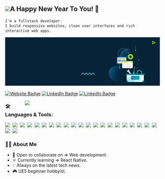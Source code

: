 ## <img src="https://user-images.githubusercontent.com/6918020/98543782-fa15ed80-22b8-11eb-8930-02afff68bb8a.gif" width="50" />A Happy New Year To You! 🎉
<!-- <img src="https://raw.githubusercontent.com/ABSphreak/ABSphreak/master/gifs/Hi.gif" width="25px" height="25"/>   -->

```
I'm a fullstack developer.
I build responsive websites, clean user interfaces and rich interactive web apps.
```

<!-- ![newBanner-Gif](https://user-images.githubusercontent.com/6918020/126431123-00baa7e4-5d04-413f-a7c9-543ff70563ad.gif)  -->
<!-- ![newBanner-Gif](./assets/banner-web-development.webp) -->
![newBanner-Gif](./assets/header-backend-tools.png)

[![Website Badge](https://img.shields.io/badge/Website-A0522D?style=plastic&logo=google-chrome&logoColor=white&labelColor=50514D)](https://google.com/)
[![LinkedIn Badge](https://img.shields.io/badge/LinkedIn-0077B5?style=plastic&logo=linkedin&logoColor=white)](https://www.linkedin.com/in/shaun-wilson-931547274/)
[![LinkedIn Badge](https://img.shields.io/badge/Stack_Overflow-FF5F1F?style=plastic&logo=stackoverflow&logoColor=white&labelColor=50514D)](https://stackoverflow.com/users/17766696/sage-coder)

<img align="right" src="https://user-images.githubusercontent.com/6918020/126283454-ce7278b7-d703-4ae0-93f4-ebb7305c983e.gif" width="440" />


###  🛠 Languages & Tools:
<!-- frontend -->
<span><img src="https://cdn.jsdelivr.net/gh/devicons/devicon@latest/icons/html5/html5-plain.svg" width="40px"></span>&nbsp;
<span><img src="https://cdn.jsdelivr.net/gh/devicons/devicon@latest/icons/css3/css3-plain.svg" width="40px"></span>&nbsp;
<span><img src="https://cdn.jsdelivr.net/gh/devicons/devicon@latest/icons/tailwindcss/tailwindcss-plain.svg" width="40px"></span>&nbsp;
<span><img src="https://cdn.jsdelivr.net/gh/devicons/devicon@latest/icons/sass/sass-original.svg" width="40px"></span>&nbsp;
<span><img src="https://cdn.jsdelivr.net/gh/devicons/devicon@latest/icons/javascript/javascript-original.svg" width="40px"></span>&nbsp;
<span><img src="https://cdn.jsdelivr.net/gh/devicons/devicon@latest/icons/typescript/typescript-original.svg" width="40px"></span>&nbsp;
<span><img src="https://cdn.jsdelivr.net/gh/devicons/devicon@latest/icons/react/react-original.svg" width="40px"></span>&nbsp;
<span><img src="https://cdn.jsdelivr.net/gh/devicons/devicon@latest/icons/nextjs/nextjs-original.svg" width="40px"></span>&nbsp;
<span><img src="https://cdn.jsdelivr.net/gh/devicons/devicon@latest/icons/graphql/graphql-plain.svg" width="40px"></span>&nbsp;
<span><img src="https://cdn.jsdelivr.net/gh/devicons/devicon@latest/icons/jest/jest-plain.svg" width="40px"></span>&nbsp;
<span><img src="https://cdn.jsdelivr.net/gh/devicons/devicon@latest/icons/mongodb/mongodb-original.svg" width="40px"></span>&nbsp;
<span><img src="https://cdn.jsdelivr.net/gh/devicons/devicon@latest/icons/microsoftsqlserver/microsoftsqlserver-plain.svg" width="40px"></span>&nbsp;
<span><img src="https://cdn.jsdelivr.net/gh/devicons/devicon@latest/icons/mysql/mysql-plain.svg" width="40px"></span>&nbsp;
<span><img src="https://cdn.jsdelivr.net/gh/devicons/devicon@latest/icons/express/express-original.svg" width="40px"></span>&nbsp;
<span><img src="https://cdn.jsdelivr.net/gh/devicons/devicon@latest/icons/socketio/socketio-original.svg" width="40px"></span>&nbsp;
<span><img src="https://cdn.jsdelivr.net/gh/devicons/devicon@latest/icons/mocha/mocha-plain.svg" width="40px"></span>&nbsp;
<span><img src="https://cdn.jsdelivr.net/gh/devicons/devicon@latest/icons/redis/redis-plain.svg" width="40px"></span>&nbsp;
<span><img src="https://cdn.jsdelivr.net/gh/devicons/devicon@latest/icons/nginx/nginx-original.svg" width="40px"></span>&nbsp;
<span><img src="https://cdn.jsdelivr.net/gh/devicons/devicon@latest/icons/nodejs/nodejs-plain.svg" width="40px"></span>&nbsp;
<span><img src="https://cdn.jsdelivr.net/gh/devicons/devicon@latest/icons/docker/docker-plain.svg" width="40px"></span>&nbsp;
<span><img src="https://cdn.jsdelivr.net/gh/devicons/devicon@latest/icons/bash/bash-plain.svg" width="40px"></span>&nbsp;
<span><img src="https://cdn.jsdelivr.net/gh/devicons/devicon@latest/icons/git/git-plain.svg" width="40px"></span>&nbsp;
<span><img src="https://cdn.jsdelivr.net/gh/devicons/devicon@latest/icons/ubuntu/ubuntu-plain.svg" width="40px"></span>&nbsp;

### 👨‍💻 About Me 

- 💬 Open to collaborate on => Web development.
- ⚛️ Currently learning => React Native.
- 💡 Always on the latest tech news.
- 🎮 UE5 beginner hobbyist.
<!-- - ✅ Looking to collaborate on => Web development. -->
<!-- - 🎯 2024 Goals: Learn Unreal Engine 5 (Game Development). -->
